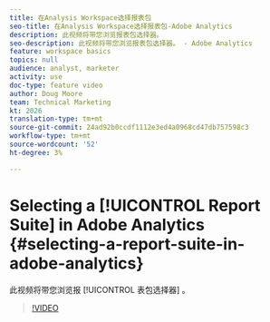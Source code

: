 ```yaml
---
title: 在Analysis Workspace选择报表包
seo-title: 在Analysis Workspace选择报表包-Adobe Analytics
description: 此视频将带您浏览报表包选择器。
seo-description: 此视频将带您浏览报表包选择器。 - Adobe Analytics
feature: workspace basics
topics: null
audience: analyst, marketer
activity: use
doc-type: feature video
author: Doug Moore
team: Technical Marketing
kt: 2026
translation-type: tm+mt
source-git-commit: 24ad92b0ccdf1112e3ed4a0968cd47db757598c3
workflow-type: tm+mt
source-wordcount: '52'
ht-degree: 3%

---
```



# Selecting a [!UICONTROL Report Suite] in Adobe Analytics {#selecting-a-report-suite-in-adobe-analytics}

此视频将带您浏览报 [!UICONTROL 表包选择器] 。

>[!VIDEO](https://video.tv.adobe.com/v/23967/?quality=12)
